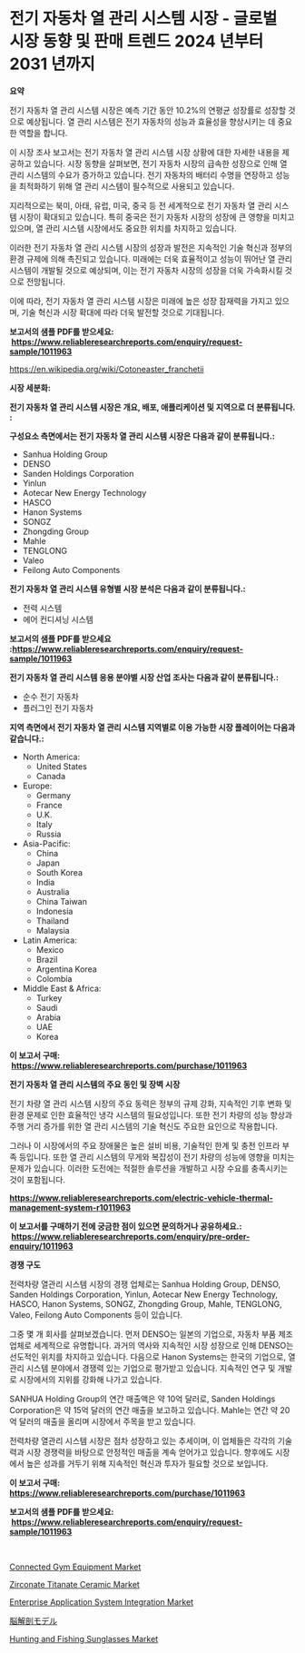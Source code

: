 <p><h1>전기 자동차 열 관리 시스템 시장 - 글로벌 시장 동향 및 판매 트렌드 2024 년부터 2031 년까지</h1></p><p><strong>요약</strong></p>
<p><p>전기 자동차 열 관리 시스템 시장은 예측 기간 동안 10.2%의 연평균 성장률로 성장할 것으로 예상됩니다. 열 관리 시스템은 전기 자동차의 성능과 효율성을 향상시키는 데 중요한 역할을 합니다.</p><p>이 시장 조사 보고서는 전기 자동차 열 관리 시스템 시장 상황에 대한 자세한 내용을 제공하고 있습니다. 시장 동향을 살펴보면, 전기 자동차 시장의 급속한 성장으로 인해 열 관리 시스템의 수요가 증가하고 있습니다. 전기 자동차의 배터리 수명을 연장하고 성능을 최적화하기 위해 열 관리 시스템이 필수적으로 사용되고 있습니다.</p><p>지리적으로는 북미, 아태, 유럽, 미국, 중국 등 전 세계적으로 전기 자동차 열 관리 시스템 시장이 확대되고 있습니다. 특히 중국은 전기 자동차 시장의 성장에 큰 영향을 미치고 있으며, 열 관리 시스템 시장에서도 중요한 위치를 차지하고 있습니다.</p><p>이러한 전기 자동차 열 관리 시스템 시장의 성장과 발전은 지속적인 기술 혁신과 정부의 환경 규제에 의해 촉진되고 있습니다. 미래에는 더욱 효율적이고 성능이 뛰어난 열 관리 시스템이 개발될 것으로 예상되며, 이는 전기 자동차 시장의 성장을 더욱 가속화시킬 것으로 전망됩니다.</p><p>이에 따라, 전기 자동차 열 관리 시스템 시장은 미래에 높은 성장 잠재력을 가지고 있으며, 기술 혁신과 시장 확대에 따라 더욱 발전할 것으로 기대됩니다.</p></p>
<p><strong>보고서의 샘플 PDF를 받으세요: &nbsp;<a href="https://www.reliableresearchreports.com/enquiry/request-sample/1011963">https://www.reliableresearchreports.com/enquiry/request-sample/1011963</a></strong></p>
<p><a href="https://en.wikipedia.org/wiki/Cotoneaster_franchetii">https://en.wikipedia.org/wiki/Cotoneaster_franchetii</a></p>
<p><strong>시장 세분화:</strong></p>
<p><strong> 전기 자동차 열 관리 시스템 시장은 개요, 배포, 애플리케이션 및 지역으로 더 분류됩니다. :</strong></p>
<p><strong>구성요소 측면에서는 전기 자동차 열 관리 시스템 시장은 다음과 같이 분류됩니다.:</strong></p>
<p><ul><li>Sanhua Holding Group</li><li>DENSO</li><li>Sanden Holdings Corporation</li><li>Yinlun</li><li>Aotecar New Energy Technology</li><li>HASCO</li><li>Hanon Systems</li><li>SONGZ</li><li>Zhongding Group</li><li>Mahle</li><li>TENGLONG</li><li>Valeo</li><li>Feilong Auto Components</li></ul></p>
<p><strong> 전기 자동차 열 관리 시스템 유형별 시장 분석은 다음과 같이 분류됩니다.:</strong></p>
<p><ul><li>전력 시스템</li><li>에어 컨디셔닝 시스템</li></ul></p>
<p><strong>보고서의 샘플 PDF를 받으세요 :<a href="https://www.reliableresearchreports.com/enquiry/request-sample/1011963">https://www.reliableresearchreports.com/enquiry/request-sample/1011963</a></strong></p>
<p><strong> 전기 자동차 열 관리 시스템 응용 분야별 시장 산업 조사는 다음과 같이 분류됩니다.:</strong></p>
<p><ul><li>순수 전기 자동차</li><li>플러그인 전기 자동차</li></ul></p>
<p><strong>지역 측면에서 전기 자동차 열 관리 시스템 지역별로 이용 가능한 시장 플레이어는 다음과 같습니다.:</strong></p>
<p><ul>
    <li>
        North America:
        <ul>
            <li>United States</li>
            <li>Canada</li>
        </ul>
    </li>
    <li>
        Europe:
        <ul>
            <li>Germany</li>
            <li>France</li>
            <li>U.K.</li>
            <li>Italy</li>
            <li>Russia</li>
        </ul>
    </li>
    <li>
        Asia-Pacific:
        <ul>
            <li>China</li>
            <li>Japan</li>
            <li>South Korea</li>
            <li>India</li>
            <li>Australia</li>
            <li>China Taiwan</li>
            <li>Indonesia</li>
            <li>Thailand</li>
            <li>Malaysia</li>
        </ul>
    </li>
    <li>
        Latin America:
        <ul>
            <li>Mexico</li>
            <li>Brazil</li>
            <li>Argentina Korea</li>
            <li>Colombia</li>
        </ul>
    </li>
    <li>
        Middle East & Africa:
        <ul>
            <li>Turkey</li>
            <li>Saudi</li>
            <li>Arabia</li>
            <li>UAE</li>
            <li>Korea</li>
        </ul>
    </li>
    </ul></p>
<p><strong>이 보고서 구매: &nbsp;<a href="https://www.reliableresearchreports.com/purchase/1011963">https://www.reliableresearchreports.com/purchase/1011963</a></strong></p>
<p><strong>전기 자동차 열 관리 시스템의 주요 동인 및 장벽 시장</strong></p>
<p><p>전기 차량 열 관리 시스템 시장의 주요 동력은 정부의 규제 강화, 지속적인 기후 변화 및 환경 문제로 인한 효율적인 냉각 시스템의 필요성입니다. 또한 전기 차량의 성능 향상과 주행 거리 증가를 위한 열 관리 시스템의 기술 혁신도 주요한 요인으로 작용합니다. </p><p>그러나 이 시장에서의 주요 장애물은 높은 설비 비용, 기술적인 한계 및 충전 인프라 부족 등입니다. 또한 열 관리 시스템의 무게와 복잡성이 전기 차량의 성능에 영향을 미치는 문제가 있습니다. 이러한 도전에는 적절한 솔루션을 개발하고 시장 수요를 충족시키는 것이 포함됩니다.</p></p>
<p><strong><a href="https://www.reliableresearchreports.com/electric-vehicle-thermal-management-system-r1011963">https://www.reliableresearchreports.com/electric-vehicle-thermal-management-system-r1011963</a></strong></p>
<p><strong>이 보고서를 구매하기 전에 궁금한 점이 있으면 문의하거나 공유하세요.: &nbsp;<a href="https://www.reliableresearchreports.com/enquiry/pre-order-enquiry/1011963">https://www.reliableresearchreports.com/enquiry/pre-order-enquiry/1011963</a></strong></p>
<p><strong>경쟁 구도</strong></p>
<p><p>전력차량 열관리 시스템 시장의 경쟁 업체로는 Sanhua Holding Group, DENSO, Sanden Holdings Corporation, Yinlun, Aotecar New Energy Technology, HASCO, Hanon Systems, SONGZ, Zhongding Group, Mahle, TENGLONG, Valeo, Feilong Auto Components 등이 있습니다. </p><p>그중 몇 개 회사를 살펴보겠습니다. 먼저 DENSO는 일본의 기업으로, 자동차 부품 제조업체로 세계적으로 유명합니다. 과거의 역사와 지속적인 시장 성장으로 인해 DENSO는 선도적인 위치를 차지하고 있습니다. 다음으로 Hanon Systems는 한국의 기업으로, 열관리 시스템 분야에서 경쟁력 있는 기업으로 평가받고 있습니다. 지속적인 연구 및 개발로 시장에서의 지위를 강화해 나가고 있습니다.</p><p>SANHUA Holding Group의 연간 매출액은 약 10억 달러로, Sanden Holdings Corporation은 약 15억 달러의 연간 매출을 보고하고 있습니다. Mahle는 연간 약 20억 달러의 매출을 올리며 시장에서 주목을 받고 있습니다.</p><p>전력차량 열관리 시스템 시장은 점차 성장하고 있는 추세이며, 이 업체들은 각각의 기술력과 시장 경쟁력을 바탕으로 안정적인 매출을 계속 얻어가고 있습니다. 향후에도 시장에서 높은 성과를 거두기 위해 지속적인 혁신과 투자가 필요할 것으로 보입니다.</p></p>
<p><strong>이 보고서 구매: &nbsp; <a href="https://www.reliableresearchreports.com/purchase/1011963">https://www.reliableresearchreports.com/purchase/1011963</a></strong></p>
<p><strong>보고서의 샘플 PDF를 받으세요: &nbsp;<a href="https://www.reliableresearchreports.com/enquiry/request-sample/1011963">https://www.reliableresearchreports.com/enquiry/request-sample/1011963</a></strong><strong></strong></p>
<p>&nbsp;</p>
<p><p><a href="https://medium.com/@ethanlehner/connected-gym-equipment-industry-analysis-report-its-market-size-growing-with-a-cagr-of-8-3-23f14273d514">Connected Gym Equipment Market</a></p><p><a href="https://github.com/carolalsopr44536/Market-Research-Report-List-1/blob/main/zirconate-titanate-ceramic-market.md">Zirconate Titanate Ceramic Market</a></p><p><a href="https://issuu.com/reportprime-2/docs/enterprise-application-system-integration-market-s">Enterprise Application System Integration Market</a></p><p><a href="https://github.com/TerrellConn/Market-Research-Report-List-2/blob/main/873589319938.md">脳解剖モデル</a></p><p><a href="https://www.linkedin.com/pulse/global-hunting-fishing-sunglasses-market-sector-types-applications-ecbde?trackingId=ip71kB2WFNly%2Bd0q9JjfWA%3D%3D">Hunting and Fishing Sunglasses Market</a></p></p>